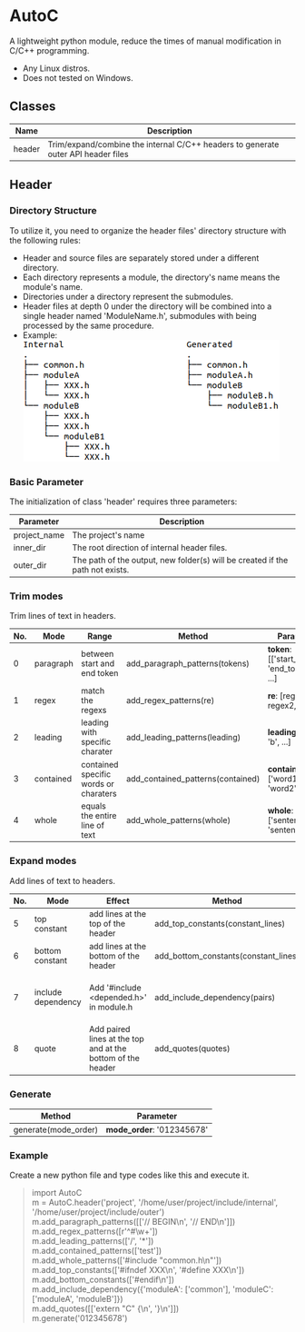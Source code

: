 # AutoC
A lightweight python module, reduce the times of manual modification in C/C++ programming.  
* Any Linux distros.  
* Does not tested on Windows.  
## Classes

| Name | Description |  
| ------ | ------ |  
| header | Trim/expand/combine the internal C/C++ headers to generate outer API header files |  
## Header
### Directory Structure
To utilize it, you need to organize the header files' directory structure with the following rules:  
* Header and source files are separately stored under a different directory.  
* Each directory represents a module, the directory's name means the module's name.  
* Directories under a directory represent the submodules.  
* Header files at depth 0 under the directory will be combined into a single header named 'ModuleName.h', submodules with being processed by the same procedure.  
* Example:  
	![pic](res/pic1.png)
### Basic Parameter
The initialization of class 'header' requires three parameters:  

| Parameter | Description |  
| ------ | ------ |  
| project_name | The project's name |  
| inner_dir | The root direction of internal header files. |  
| outer_dir | The path of the output, new folder(s) will be created if the path not exists. |  
### Trim modes
Trim lines of text in headers.  

| No. | Mode | Range | Method | Parameter |  
| ------ | ------ | ------ | ------ | ------ |  
| 0 | paragraph | between start and end token | add_paragraph_patterns(tokens) | **token**: [\['start_token1', 'end_token1'], ...] |  
| 1 | regex | match the regexs | add_regex_patterns(re) | **re**: [regex1, regex2, ...]  
| 2 | leading | leading with specific charater | add_leading_patterns(leading) | **leading**: ['a', 'b', ...] |  
| 3 | contained | contained specific words or charaters  | add_contained_patterns(contained) | **contained**: ['word1', 'word2', ...] |  
| 4 | whole | equals the entire line of text | add_whole_patterns(whole) | **whole**: ['sentence1', 'sentence2', ...] |  
### Expand modes
Add lines of text to headers.  

| No. | Mode | Effect | Method | Parameter |  
| ------ | ------ | ------ | ------ | ------ |  
| 5 | top constant | add lines at the top of the header | add_top_constants(constant_lines) | **constant_lines**: ['line1', 'line2', ...] |  
| 6 | bottom constant | add lines at the bottom of the header | add_bottom_constants(constant_lines) | **constant_lines**: ['line1', 'line2', ...] |  
| 7 | include dependency | Add '#include <depended.h>' in module.h | add_include_dependency(pairs) | **pairs**: {'module': ['depend1', 'depend2', ...], ...} |  
| 8 | quote | Add paired lines at the top and at the bottom of the header | add_quotes(quotes) | **quote**: [\['top_line1', 'bottom_line1'], ...]  
### Generate

| Method | Parameter |  
| ------ | ------ |  
| generate(mode_order) | **mode_order**: '012345678' |  
### Example
Create a new python file and type codes like this and execute it.  
> import AutoC  
> m = AutoC.header('project', '/home/user/project/include/internal', '/home/user/project/include/outer')  
> m.add_paragraph_patterns([['// BEGIN\n', '// END\n']])  
> m.add_regex_patterns([r'^#\w+'])  
> m.add_leading_patterns(['/', '*'])  
> m.add_contained_patterns(['test'])  
> m.add_whole_patterns(['#include "common.h\n"'])  
> m.add_top_constants(['#ifndef XXX\n', '#define XXX\n'])  
> m.add_bottom_constants(['#endif\n'])  
> m.add_include_dependency({'moduleA': ['common'], 'moduleC': ['moduleA', 'moduleB']})  
> m.add_quotes([['extern "C" {\n', '}\n']])  
> m.generate('012345678')